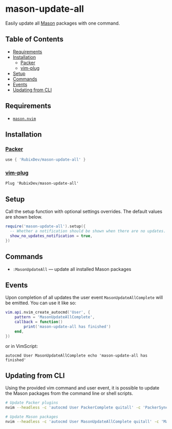 # mason-update-all

Easily update all [Mason](https://github.com/williamboman/mason.nvim) packages with one command.

## Table of Contents

- [Requirements](#requirements)
- [Installation](#installation)
  - [Packer](#packer)
  - [vim-plug](#vim-plug)
- [Setup](#setup)
- [Commands](#commands)
- [Events](#events)
- [Updating from CLI](#updating-from-cli)

## Requirements

- [`mason.nvim`](https://github.com/williamboman/mason.nvim)

## Installation

### [Packer](https://github.com/wbthomason/packer.nvim)

```lua
use { 'RubixDev/mason-update-all' }
```

### [vim-plug](https://github.com/junegunn/vim-plug)

```vim
Plug 'RubixDev/mason-update-all'
```

## Setup

Call the setup function with optional settings overrides. The default values are shown below.

```lua
require('mason-update-all').setup({
  -- Whether a notification should be shown when there are no updates.
  show_no_updates_notification = true,
})
```

## Commands

- `:MasonUpdateAll` — update all installed Mason packages

## Events

Upon completion of all updates the user event `MasonUpdateAllComplete` will be emitted. You can use it like so:

```lua
vim.api.nvim_create_autocmd('User', {
    pattern = 'MasonUpdateAllComplete',
    callback = function()
        print('mason-update-all has finished')
    end,
})
```

or in VimScript:

```vim
autocmd User MasonUpdateAllComplete echo 'mason-update-all has finished'
```

## Updating from CLI

Using the provided vim command and user event, it is possible to update the Mason packages from the command line or shell scripts.

```bash
# Update Packer plugins
nvim --headless -c 'autocmd User PackerComplete quitall' -c 'PackerSync'

# Update Mason packages
nvim --headless -c 'autocmd User MasonUpdateAllComplete quitall' -c 'MasonUpdateAll'
```
